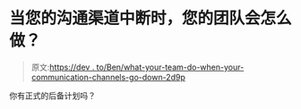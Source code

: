 # 当您的沟通渠道中断时，您的团队会怎么做？

> 原文:[https://dev . to/Ben/what-your-team-do-when-your-communication-channels-go-down-2d9p](https://dev.to/ben/what-does-your-team-do-when-your-communication-channels-go-down-2d9p)

你有正式的后备计划吗？